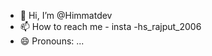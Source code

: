 - 👋 Hi, I’m @Himmatdev
- 📫 How to reach me - insta -hs_rajput_2006
- 😄 Pronouns: ...


<!---
Himmatdev/Himmatdev is a ✨ special ✨ repository because its `README.md` (this file) appears on your GitHub profile.
You can click the Preview link to take a look at your changes.
--->
